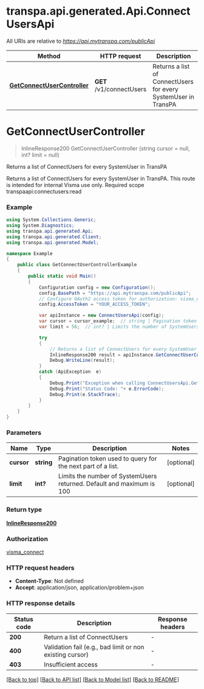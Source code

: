 # transpa.api.generated.Api.ConnectUsersApi

All URIs are relative to *https://api.mytranspa.com/publicApi*

Method | HTTP request | Description
------------- | ------------- | -------------
[**GetConnectUserController**](ConnectUsersApi.md#getconnectusercontroller) | **GET** /v1/connectUsers | Returns a list of ConnectUsers for every SystemUser in TransPA


<a name="getconnectusercontroller"></a>
# **GetConnectUserController**
> InlineResponse200 GetConnectUserController (string cursor = null, int? limit = null)

Returns a list of ConnectUsers for every SystemUser in TransPA

Returns a list of ConnectUsers for every SystemUser in TransPA.  This route is intended for internal Visma use only.  Required scope transpaapi:connectusers:read 

### Example
```csharp
using System.Collections.Generic;
using System.Diagnostics;
using transpa.api.generated.Api;
using transpa.api.generated.Client;
using transpa.api.generated.Model;

namespace Example
{
    public class GetConnectUserControllerExample
    {
        public static void Main()
        {
            Configuration config = new Configuration();
            config.BasePath = "https://api.mytranspa.com/publicApi";
            // Configure OAuth2 access token for authorization: visma_connect
            config.AccessToken = "YOUR_ACCESS_TOKEN";

            var apiInstance = new ConnectUsersApi(config);
            var cursor = cursor_example;  // string | Pagination token used to query for the next part of a list. (optional) 
            var limit = 56;  // int? | Limits the number of SystemUsers returned. Default and maximum is 100 (optional) 

            try
            {
                // Returns a list of ConnectUsers for every SystemUser in TransPA
                InlineResponse200 result = apiInstance.GetConnectUserController(cursor, limit);
                Debug.WriteLine(result);
            }
            catch (ApiException  e)
            {
                Debug.Print("Exception when calling ConnectUsersApi.GetConnectUserController: " + e.Message );
                Debug.Print("Status Code: "+ e.ErrorCode);
                Debug.Print(e.StackTrace);
            }
        }
    }
}
```

### Parameters

Name | Type | Description  | Notes
------------- | ------------- | ------------- | -------------
 **cursor** | **string**| Pagination token used to query for the next part of a list. | [optional] 
 **limit** | **int?**| Limits the number of SystemUsers returned. Default and maximum is 100 | [optional] 

### Return type

[**InlineResponse200**](InlineResponse200.md)

### Authorization

[visma_connect](../README.md#visma_connect)

### HTTP request headers

 - **Content-Type**: Not defined
 - **Accept**: application/json, application/problem+json


### HTTP response details
| Status code | Description | Response headers |
|-------------|-------------|------------------|
| **200** | Return a list of ConnectUsers |  -  |
| **400** | Validation fail (e.g., bad limit or non existing cursor) |  -  |
| **403** | Insufficient access |  -  |

[[Back to top]](#) [[Back to API list]](../README.md#documentation-for-api-endpoints) [[Back to Model list]](../README.md#documentation-for-models) [[Back to README]](../README.md)

